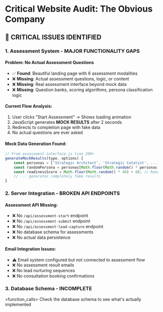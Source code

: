 # Critical Website Audit: The Obvious Company

## 🚨 CRITICAL ISSUES IDENTIFIED

### 1. **Assessment System - MAJOR FUNCTIONALITY GAPS**

#### **Problem: No Actual Assessment Questions**
- ✅ **Found**: Beautiful landing page with 6 assessment modalities
- ❌ **Missing**: Actual assessment questions, logic, or content
- ❌ **Missing**: Real assessment interface beyond mock data
- ❌ **Missing**: Question banks, scoring algorithms, persona classification logic

#### **Current Flow Analysis**:
1. User clicks "Start Assessment" → Shows loading animation
2. JavaScript generates **MOCK RESULTS** after 2 seconds
3. Redirects to completion page with fake data
4. No actual questions are ever asked

#### **Mock Data Generation Found**:
```javascript
// From assessment-interface.js line 280+
generateMockResults(type, options) {
    const personas = ['Strategic Architect', 'Strategic Catalyst', ...];
    const randomPersona = personas[Math.floor(Math.random() * personas.length)];
    const readinessScore = Math.floor(Math.random() * 40) + 60; // Random 60-100%
    // ... generates completely fake results
}
```

### 2. **Server Integration - BROKEN API ENDPOINTS**

#### **Assessment API Missing**:
- ❌ No `/api/assessment-start` endpoint
- ❌ No `/api/assessment-submit` endpoint  
- ❌ No `/api/assessment-lead-capture` endpoint
- ❌ No database schema for assessments
- ❌ No actual data persistence

#### **Email Integration Issues**:
- ⚠️ Email system configured but not connected to assessment flow
- ❌ No assessment result emails
- ❌ No lead nurturing sequences
- ❌ No consultation booking confirmations

### 3. **Database Schema - INCOMPLETE**

<function_calls>
<invoke name="readFile">
<parameter name="explanation">Check the database schema to see what's actually implemented
